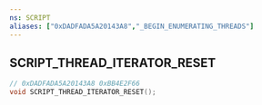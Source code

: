 ```yaml
---
ns: SCRIPT
aliases: ["0xDADFADA5A20143A8","_BEGIN_ENUMERATING_THREADS"]
---
```

## SCRIPT_THREAD_ITERATOR_RESET

```c
// 0xDADFADA5A20143A8 0xBB4E2F66
void SCRIPT_THREAD_ITERATOR_RESET();
```

